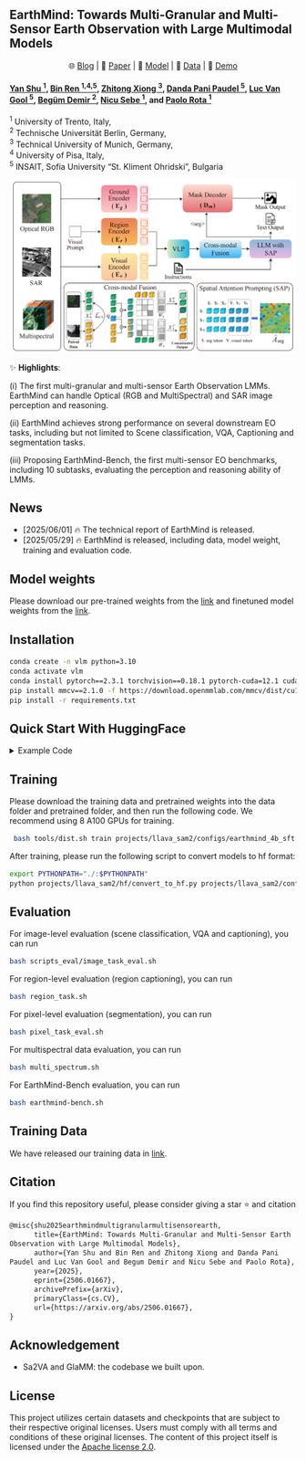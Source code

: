 
## EarthMind: Towards Multi-Granular and Multi-Sensor Earth Observation with Large Multimodal Models
<p align="center">
    🌐 <a href="" target="_blank">Blog</a> | 📃 <a href="https://arxiv.org/abs/2506.01667" target="_blank">Paper</a> | 🤗 <a href="https://huggingface.co/sy1998/EarthMind-4B" target="_blank">Model</a> |  🤗 <a href="https://huggingface.co/datasets/sy1998/EarthMind-data" target="_blank">Data</a> |  🎥 <a href="" target="_blank">Demo</a>

</p>

#### [Yan Shu <sup>1</sup>](https://shuyansy.github.io/), [Bin Ren <sup>1,4,5</sup>](https://amazingren.github.io/), [Zhitong Xiong <sup>3</sup>](https://zhitong-xiong.github.io/), [Danda Pani Paudel <sup>5</sup>](https://people.ee.ethz.ch/~paudeld/), [Luc Van Gool <sup>5</sup>](https://scholar.google.com/citations?user=TwMib_QAAAAJ&hl=en), [Begüm Demir <sup>2</sup>](https://rsim.berlin/), [Nicu Sebe <sup>1</sup>](https://scholar.google.com/citations?user=stFCYOAAAAAJ&hl=en), and [Paolo Rota <sup>1</sup>](https://paolorota.eu/)

<sup>1</sup> University of Trento, Italy, <br>
<sup>2</sup> Technische Universität Berlin, Germany, <br>
<sup>3</sup> Technical University of Munich, Germany, <br>
<sup>4</sup> University of Pisa, Italy, <br>
<sup>5</sup> INSAIT, Sofia University “St. Kliment Ohridski”, Bulgaria<br>


<p align="center">
    <img src="./asset/pipeline.png" width="900">
</p>




✨ **Highlights**:

(i) The first multi-granular and multi-sensor Earth Observation LMMs. EarthMind can handle Optical (RGB and MultiSpectral) and SAR image perception and reasoning.

(ii) EarthMind achieves strong performance on several downstream EO tasks, including but not limited to Scene classification, VQA, Captioning and segmentation tasks. 

(iii) Proposing EarthMind-Bench, the first multi-sensor EO benchmarks, including 10 subtasks, evaluating the perception and reasoning ability of LMMs.



## News
- [2025/06/01] 🔥 The technical report of EarthMind is released.
- [2025/05/29] 🔥 EarthMind is released,  including data, model weight, training and evaluation code. 

## Model weights
Please download our pre-trained weights from the [link](https://huggingface.co/sy1998/EarthMind-Pretrain) and finetuned model weights from the [link](https://huggingface.co/sy1998/EarthMind-4B). 
  
## Installation 
```bash
conda create -n vlm python=3.10
conda activate vlm
conda install pytorch==2.3.1 torchvision==0.18.1 pytorch-cuda=12.1 cuda -c pytorch  -c "nvidia/label/cuda-12.1.0" -c "nvidia/label/cuda-12.1.1"
pip install mmcv==2.1.0 -f https://download.openmmlab.com/mmcv/dist/cu121/torch2.3/index.html
pip install -r requirements.txt
```

## Quick Start With HuggingFace

<details>
    <summary>Example Code</summary>
    
```python
import argparse
import os

from PIL import Image
from transformers import AutoModelForCausalLM, AutoTokenizer

import cv2
try:
    from mmengine.visualization import Visualizer
except ImportError:
    Visualizer = None
    print("Warning: mmengine is not installed, visualization is disabled.")


def parse_args():
    parser = argparse.ArgumentParser(description='Video Reasoning Segmentation')
    parser.add_argument('--image_folder', default="demo_images", help='Path to image file')
    parser.add_argument('--model_path', default="/scqian/EarthMind-4B")
    parser.add_argument('--work-dir', default="result", help='The dir to save results.')
    parser.add_argument('--text', type=str, default="<image>Please segment the left chimney.")
    parser.add_argument('--select', type=int, default=-1)
    args = parser.parse_args()
    return args


def visualize(pred_mask, image_path, work_dir):
    visualizer = Visualizer()
    img = cv2.imread(image_path)
    visualizer.set_image(img)
    visualizer.draw_binary_masks(pred_mask, colors='g', alphas=0.4)
    visual_result = visualizer.get_image()

    output_path = os.path.join(work_dir, os.path.basename(image_path))
    cv2.imwrite(output_path, visual_result)

if __name__ == "__main__":
    cfg = parse_args()
    model_path = cfg.model_path
    model = AutoModelForCausalLM.from_pretrained(
        model_path,
        torch_dtype="auto",
        device_map="cuda:0",
        trust_remote_code=True
    )

    tokenizer = AutoTokenizer.from_pretrained(
        model_path,
        trust_remote_code=True
    )

    image_files = []
    image_paths = []
    image_extensions = {".jpg", ".jpeg", ".png", ".bmp", ".gif", ".tiff"}
    for filename in sorted(list(os.listdir(cfg.image_folder))):
        if os.path.splitext(filename)[1].lower() in image_extensions:
            image_files.append(filename)
            image_paths.append(os.path.join(cfg.image_folder, filename))

    vid_frames = []
    for img_path in image_paths:
        img = Image.open(img_path).convert('RGB')
        vid_frames.append(img)


    if cfg.select > 0:
        img_frame = vid_frames[cfg.select - 1]

        print(f"Selected frame {cfg.select}")
        print(f"The input is:\n{cfg.text}")
        result = model.predict_forward(
            image=img_frame,
            text=cfg.text,
            tokenizer=tokenizer,
        )
    else:
        print("##########",vid_frames[0])
        print(f"The input is:\n{cfg.text}")
        result = model.predict_forward(
            video=vid_frames,
            text=cfg.text,
            tokenizer=tokenizer,
        )

    prediction = result['prediction']
    print(f"The output is:\n{prediction}")

    if '[SEG]' in prediction and Visualizer is not None:
        _seg_idx = 0
        pred_masks = result['prediction_masks'][_seg_idx]
        for frame_idx in range(len(vid_frames)):
            pred_mask = pred_masks[frame_idx]
            if cfg.work_dir:
                os.makedirs(cfg.work_dir, exist_ok=True)
                visualize(pred_mask, image_paths[frame_idx], cfg.work_dir)
            else:
                os.makedirs('./temp_visualize_results', exist_ok=True)
                visualize(pred_mask, image_paths[frame_idx], './temp_visualize_results')
    else:
        pass
```
</details>


## Training
Please download the training data and pretrained weights into the data folder and pretrained folder, and then run the following code. We recommend using 8 A100 GPUs for training. 
```bash
 bash tools/dist.sh train projects/llava_sam2/configs/earthmind_4b_sft.py 8
```

After training, please run the following script to convert models to hf format:
```bash
export PYTHONPATH="./:$PYTHONPATH"
python projects/llava_sam2/hf/convert_to_hf.py projects/llava_sam2/configs/earthmind_4b_sft.py --pth-model work_dirs/earthmind_4b_sft/iter_252380.pth --save-path your_model_path
```

## Evaluation
For image-level evaluation (scene classification, VQA and captioning), you can run 
```bash
bash scripts_eval/image_task_eval.sh
```
For region-level evaluation (region captioning), you can run 
```bash
bash region_task.sh
```
For pixel-level evaluation (segmentation), you can run 
```bash
bash pixel_task_eval.sh
```
For multispectral data evaluation, you can run 
```bash
bash multi_spectrum.sh
```
For EarthMind-Bench evaluation, you can run 
```bash
bash earthmind-bench.sh
```




## Training Data
We have released our training data in [link](https://huggingface.co/datasets/sy1998/EarthMind-data).

## Citation
If you find this repository useful, please consider giving a star :star: and citation

```
@misc{shu2025earthmindmultigranularmultisensorearth,
      title={EarthMind: Towards Multi-Granular and Multi-Sensor Earth Observation with Large Multimodal Models}, 
      author={Yan Shu and Bin Ren and Zhitong Xiong and Danda Pani Paudel and Luc Van Gool and Begum Demir and Nicu Sebe and Paolo Rota},
      year={2025},
      eprint={2506.01667},
      archivePrefix={arXiv},
      primaryClass={cs.CV},
      url={https://arxiv.org/abs/2506.01667}, 
}
```

## Acknowledgement
- Sa2VA and GlaMM: the codebase we built upon. 

## License
This project utilizes certain datasets and checkpoints that are subject to their respective original licenses. Users must comply with all terms and conditions of these original licenses.
The content of this project itself is licensed under the [Apache license 2.0](./LICENSE).




